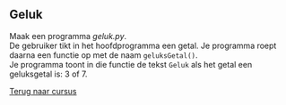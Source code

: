 ## Geluk

Maak een programma _geluk.py_.\
De gebruiker tikt in het hoofdprogramma een getal. Je programma roept
daarna een functie op met de naam `geluksGetal()`.\
Je programma toont in die functie de tekst `Geluk` als het getal een
geluksgetal is: 3 of 7.

[Terug naar cursus](/20_functies.html)